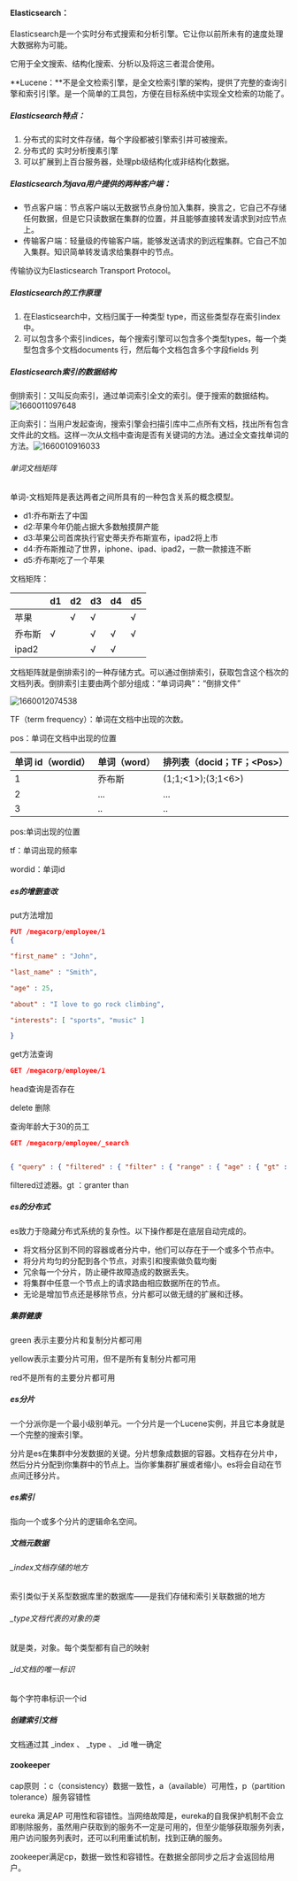 #### Elasticsearch：

Elasticsearch是一个实时分布式搜索和分析引擎。它让你以前所未有的速度处理大数据称为可能。

它用于全文搜索、结构化搜索、分析以及将这三者混合使用。

**Lucene：**不是全文检索引擎，是全文检索引擎的架构，提供了完整的查询引擎和索引引擎。是一个简单的工具包，方便在目标系统中实现全文检索的功能了。

##### Elasticsearch特点：

1. 分布式的实时文件存储，每个字段都被引擎索引并可被搜索。
2. 分布式的 实时分析搜素引擎
3. 可以扩展到上百台服务器，处理pb级结构化或非结构化数据。

##### Elasticsearch为java用户提供的两种客户端：

- 节点客户端：节点客户端以无数据节点身份加入集群，换言之，它自己不存储任何数据，但是它只读数据在集群的位置，并且能够直接转发请求到对应节点上。
- 传输客户端：轻量级的传输客户端，能够发送请求的到远程集群。它自己不加入集群。知识简单转发请求给集群中的节点。

传输协议为Elasticsearch Transport Protocol。

##### Elasticsearch的工作原理

1. 在Elasticsearch中，文档归属于一种类型 type，而这些类型存在索引index中。
2. 可以包含多个索引indices，每个搜索引擎可以包含多个类型types，每一个类型包含多个文档documents 行，然后每个文档包含多个字段fields 列

##### Elasticsearch索引的数据结构

倒排索引：又叫反向索引，通过单词索引全文的索引。便于搜索的数据结构。![1660011097648](../../../%E5%AD%A6%E4%B9%A0%E7%AC%94%E8%AE%B0/sitech/assets/1660011097648.png)

正向索引：当用户发起查询，搜索引擎会扫描引库中二点所有文档，找出所有包含文件此的文档。这样一次从文档中查询是否有关键词的方法。通过全文查找单词的方法。![1660010916033](../../../%E5%AD%A6%E4%B9%A0%E7%AC%94%E8%AE%B0/sitech/assets/1660010916033.png)

###### 单词文档矩阵

单词-文档矩阵是表达两者之间所具有的一种包含关系的概念模型。

- d1:乔布斯去了中国
- d2:苹果今年仍能占据大多数触摸屏产能
- d3:苹果公司首席执行官史蒂夫乔布斯宣布，ipad2将上市
- d4:乔布斯推动了世界，iphone、ipad、ipad2，一款一款接连不断
- d5:乔布斯吃了一个苹果

文档矩阵：

|        | d1   | d2   | d3   | d4   | d5   |
| ------ | ---- | ---- | ---- | ---- | ---- |
| 苹果   |      | √    | √    |      | √    |
| 乔布斯 | √    |      | √    | √    | √    |
| ipad2  |      |      | √    | √    |      |

文档矩阵就是倒排索引的一种存储方式。可以通过倒排索引，获取包含这个档次的文档列表。倒排索引主要由两个部分组成：“单词词典”：“倒排文件”

![1660012074538](../../../%E5%AD%A6%E4%B9%A0%E7%AC%94%E8%AE%B0/sitech/assets/1660012074538.png)

TF（term frequency）：单词在文档中出现的次数。

pos：单词在文档中出现的位置

| 单词 id（wordid） | 单词（word） | 排列表（docid；TF；\<Pos\>） |
| ----------------- | ------------ | ---------------------------- |
| 1                 | 乔布斯       | \(1;1;\<1\>\);\(3;1\<6\>\)   |
| 2                 | ...          | ...                          |
| 3                 | ..           | ..                           |

pos:单词出现的位置

tf：单词出现的频率

wordid：单词id

##### es的增删查改

put方法增加

```json
PUT /megacorp/employee/1 
{ 

"first_name" : "John", 

"last_name" : "Smith", 

"age" : 25, 

"about" : "I love to go rock climbing", 

"interests": [ "sports", "music" ] 

} 
```

get方法查询

```json
GET /megacorp/employee/1
```

head查询是否存在

delete 删除

查询年龄大于30的员工

```json
GET /megacorp/employee/_search


{ "query" : { "filtered" : { "filter" : { "range" : { "age" : { "gt" : 30 } <1> } },"query" : { "match" : { "last_name" : "smith" <2> } } } } }
```

filtered过滤器。gt ：granter than

##### es的分布式

es致力于隐藏分布式系统的复杂性。以下操作都是在底层自动完成的。

- 将文档分区到不同的容器或者分片中，他们可以存在于一个或多个节点中。
- 将分片均匀的分配到各个节点，对索引和搜索做负载均衡
- 冗余每一个分片，防止硬件故障造成的数据丢失。
- 将集群中任意一个节点上的请求路由相应数据所在的节点。
- 无论是增加节点还是移除节点，分片都可以做无缝的扩展和迁移。

##### 集群健康

green 表示主要分片和复制分片都可用

yellow表示主要分片可用，但不是所有复制分片都可用

red不是所有的主要分片都可用

##### es分片

一个分派你是一个最小级别单元。一个分片是一个Lucene实例，并且它本身就是一个完整的搜索引擎。

分片是es在集群中分发数据的关键。分片想象成数据的容器。文档存在分片中，然后分片分配到你集群中的节点上。当你爹集群扩展或者缩小。es将会自动在节点间迁移分片。

##### es索引

指向一个或多个分片的逻辑命名空间。

##### 文档元数据

###### _index文档存储的地方

索引类似于关系型数据库里的数据库——是我们存储和索引关联数据的地方

###### _type文档代表的对象的类

就是类，对象。每个类型都有自己的映射

###### _id文档的唯一标识

每个字符串标识一个id

##### 创建索引文档

文档通过其 _index 、 _type 、 _id 唯一确定

#### zookeeper

cap原则   ：c（consistency）数据一致性，a（available）可用性，p（partition tolerance）服务容错性

eureka 满足AP 可用性和容错性。当网络故障是，eureka的自我保护机制不会立即剔除服务，虽然用户获取到的服务不一定是可用的，但至少能够获取服务列表，用户访问服务列表时，还可以利用重试机制，找到正确的服务。

zookeeper满足cp，数据一致性和容错性。在数据全部同步之后才会返回给用户。